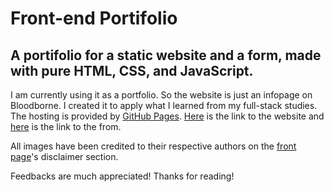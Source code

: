 # Front-end Portifolio

## A portifolio for a static website and a form, made with pure HTML, CSS, and JavaScript.

I am currently using it as a portfolio. So the website is just an infopage on Bloodborne. I created it to apply what I learned from my full-stack studies. The hosting is provided by [GitHub Pages](https://pages.github.com/). [Here](https://gagibran.github.io/front-end-portifolio/) is the link to the website and [here](https://gagibran.github.io/front-end-portifolio/form.html) is the link to the from.

All images have been credited to their respective authors on the <a href="http://fridaynightsoftwares.epizy.com/?i=1">front page</a>'s disclaimer section.

Feedbacks are much appreciated! Thanks for reading!
